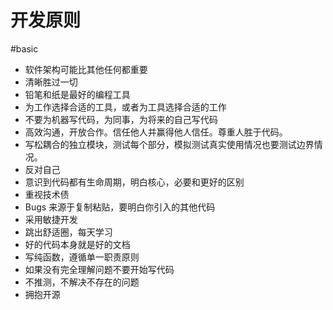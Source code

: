 # 开发原则

#basic

* 软件架构可能比其他任何都重要
* 清晰胜过一切
* 铅笔和纸是最好的编程工具
* 为工作选择合适的工具，或者为工具选择合适的工作
* 不要为机器写代码，为同事，为将来的自己写代码
* 高效沟通，开放合作。信任他人并赢得他人信任。尊重人胜于代码。
* 写松耦合的独立模块，测试每个部分，模拟测试真实使用情况也要测试边界情况。
* 反对自己
* 意识到代码都有生命周期，明白核心，必要和更好的区别
* 重视技术债
* Bugs 来源于复制粘贴，要明白你引入的其他代码
* 采用敏捷开发
* 跳出舒适圈，每天学习
* 好的代码本身就是好的文档
* 写纯函数，遵循单一职责原则
* 如果没有完全理解问题不要开始写代码
* 不推测，不解决不存在的问题
* 拥抱开源






